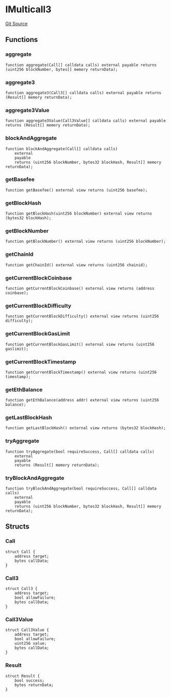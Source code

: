 # IMulticall3
[Git Source](https://github.com/metacontract/mc/blob/20954f1387efa0bc72b42d3e78a22f9f845eebbd/src/devkit/Flattened.sol)


## Functions
### aggregate


```solidity
function aggregate(Call[] calldata calls) external payable returns (uint256 blockNumber, bytes[] memory returnData);
```

### aggregate3


```solidity
function aggregate3(Call3[] calldata calls) external payable returns (Result[] memory returnData);
```

### aggregate3Value


```solidity
function aggregate3Value(Call3Value[] calldata calls) external payable returns (Result[] memory returnData);
```

### blockAndAggregate


```solidity
function blockAndAggregate(Call[] calldata calls)
    external
    payable
    returns (uint256 blockNumber, bytes32 blockHash, Result[] memory returnData);
```

### getBasefee


```solidity
function getBasefee() external view returns (uint256 basefee);
```

### getBlockHash


```solidity
function getBlockHash(uint256 blockNumber) external view returns (bytes32 blockHash);
```

### getBlockNumber


```solidity
function getBlockNumber() external view returns (uint256 blockNumber);
```

### getChainId


```solidity
function getChainId() external view returns (uint256 chainid);
```

### getCurrentBlockCoinbase


```solidity
function getCurrentBlockCoinbase() external view returns (address coinbase);
```

### getCurrentBlockDifficulty


```solidity
function getCurrentBlockDifficulty() external view returns (uint256 difficulty);
```

### getCurrentBlockGasLimit


```solidity
function getCurrentBlockGasLimit() external view returns (uint256 gaslimit);
```

### getCurrentBlockTimestamp


```solidity
function getCurrentBlockTimestamp() external view returns (uint256 timestamp);
```

### getEthBalance


```solidity
function getEthBalance(address addr) external view returns (uint256 balance);
```

### getLastBlockHash


```solidity
function getLastBlockHash() external view returns (bytes32 blockHash);
```

### tryAggregate


```solidity
function tryAggregate(bool requireSuccess, Call[] calldata calls)
    external
    payable
    returns (Result[] memory returnData);
```

### tryBlockAndAggregate


```solidity
function tryBlockAndAggregate(bool requireSuccess, Call[] calldata calls)
    external
    payable
    returns (uint256 blockNumber, bytes32 blockHash, Result[] memory returnData);
```

## Structs
### Call

```solidity
struct Call {
    address target;
    bytes callData;
}
```

### Call3

```solidity
struct Call3 {
    address target;
    bool allowFailure;
    bytes callData;
}
```

### Call3Value

```solidity
struct Call3Value {
    address target;
    bool allowFailure;
    uint256 value;
    bytes callData;
}
```

### Result

```solidity
struct Result {
    bool success;
    bytes returnData;
}
```

